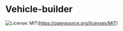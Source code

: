 # Vehicle-builder

![License: MIT](https://img.shields.io/badge/License-MIT-yellow.svg)(https://opensource.org/licenses/MIT)
